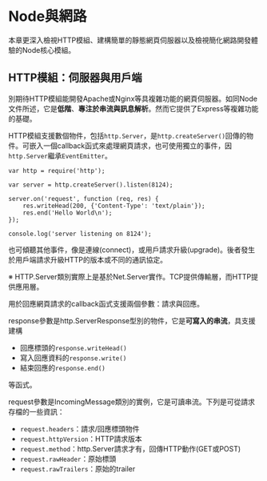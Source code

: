# Node與網路

本章更深入檢視HTTP模組、建構簡單的靜態網頁伺服器以及檢視簡化網路開發體驗的Node核心模組。

## HTTP模組：伺服器與用戶端

別期待HTTP模組能開發Apache或Nginx等具複雜功能的網頁伺服器。如同Node文件所述，它是**低階**、**專注於串流與訊息解析**。然而它提供了Express等複雜功能的基礎。

HTTP模組支援數個物件，包括`http.Server`，是`http.createServer()`回傳的物件。可嵌入一個callback函式來處理網頁請求，也可使用獨立的事件，因`http.Server`繼承`EventEmitter`。

```
var http = require('http');

var server = http.createServer().listen(8124);

server.on('request', function (req, res) {
    res.writeHead(200, {'Content-Type': 'text/plain'});
    res.end('Hello World\n');
});

console.log('server listening on 8124');
```

也可傾聽其他事件，像是連線(connect)，或用戶請求升級(upgrade)。後者發生於用戶端請求升級HTTP的版本或不同的通訊協定。

※ HTTP.Server類別實際上是基於Net.Server實作。TCP提供傳輸層，而HTTP提供應用層。

用於回應網頁請求的callback函式支援兩個參數：請求與回應。

response參數是http.ServerResponse型別的物件，它是**可寫入的串流**，具支援建構

- 回應標頭的`response.writeHead()`
- 寫入回應資料的`response.write()`
- 結束回應的`response.end()`

等函式。

request參數是IncomingMessage類別的實例，它是可讀串流。下列是可從請求存檔的一些資訊：

- `request.headers`：請求/回應標頭物件
- `request.httpVersion`：HTTP請求版本
- `request.method`：http.Server請求才有，回傳HTTP動作(GET或POST)
- `request.rawHeader`：原始標頭
- `request.rawTrailers`：原始的trailer